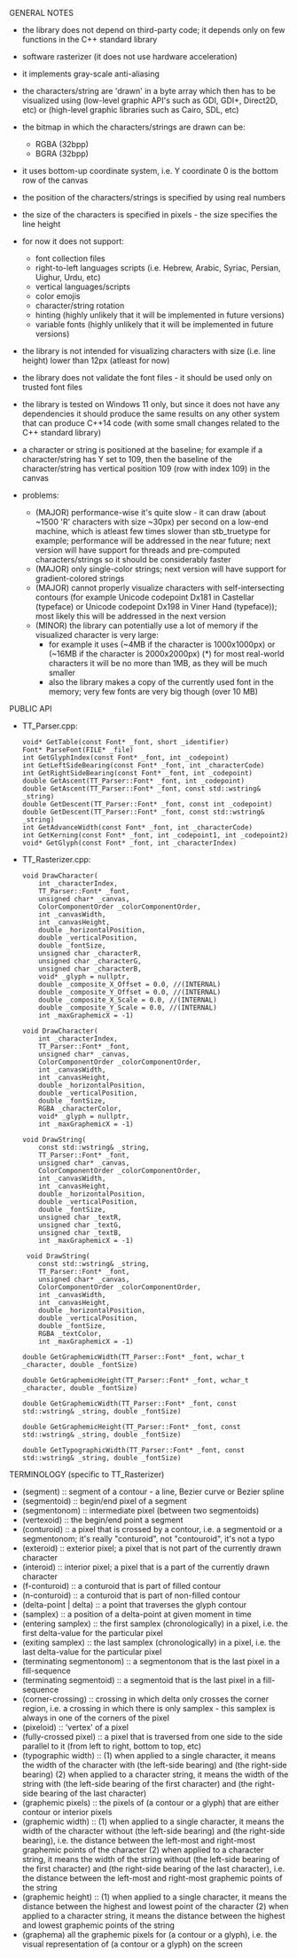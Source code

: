GENERAL NOTES

  - the library does not depend on third-party code; it depends only on few functions in the C++ standard library

  - software rasterizer (it does not use hardware acceleration)

  - it implements gray-scale anti-aliasing

  - the characters/string are 'drawn' in a byte array which then has to be visualized using (low-level graphic API's
    such as GDI, GDI+, Direct2D, etc) or (high-level graphic libraries such as Cairo, SDL, etc)

  - the bitmap in which the characters/strings are drawn can be:
    - RGBA (32bpp)
    - BGRA (32bpp)

  - it uses bottom-up coordinate system, i.e. Y coordinate 0 is the bottom row of the canvas

  - the position of the characters/strings is specified by using real numbers

  - the size of the characters is specified in pixels - the size specifies the line height

  - for now it does not support:
    - font collection files
    - right-to-left languages scripts (i.e. Hebrew, Arabic, Syriac, Persian, Uighur, Urdu, etc)
    - vertical languages/scripts
    - color emojis
    - character/string rotation
    - hinting (highly unlikely that it will be implemented in future versions)
    - variable fonts (highly unlikely that it will be implemented in future versions)

  - the library is not intended for visualizing characters with size (i.e. line height) lower than 12px (atleast for now)

  - the library does not validate the font files - it should be used only on trusted font files

  - the library is tested on Windows 11 only, but since it does not have any dependencies it should produce the same results
     on any other system that can produce C++14 code (with some small changes related to the C++ standard library)

  - a character or string is positioned at the baseline; for example if a character/string has Y set to 109, then the baseline of
    the character/string has vertical position 109 (row with index 109) in the canvas

  - problems:
    - (MAJOR) performance-wise it's quite slow - it can draw (about ~1500 'R' characters with size ~30px) per second on а low-end machine,
          which is atleast few times slower than stb_truetype for example; performance will be addressed in the near future;
          next version will have support for threads and pre-computed characters/strings so it should be considerably faster
    - (MAJOR) only single-color strings; next version will have support for gradient-colored strings
    - (MAJOR) cannot properly visualize characters with self-intersecting contours (for example Unicode codepoint Dx181 in Castellar (typeface) or
      Unicode codepoint Dx198 in Viner Hand (typeface)); most likely this will be addressed in the next version
    - (MINOR) the library can potentially use a lot of memory if the visualized character is very large:
      - for example it uses (~4MB if the character is 1000x1000px) or (~16MB if the character is 2000x2000px)
        (*) for most real-world characters it will be no more than 1MB, as they will be much smaller
      - also the library makes a copy of the currently used font in the memory; very few fonts are very big though (over 10 MB)

PUBLIC API

  - TT_Parser.cpp:
   
        void* GetTable(const Font* _font, short _identifier)
        Font* ParseFont(FILE* _file)
        int GetGlyphIndex(const Font* _font, int _codepoint)
        int GetLeftSideBearing(const Font* _font, int _characterCode)
        int GetRightSideBearing(const Font* _font, int _codepoint)
        double GetAscent(TT_Parser::Font* _font, int _codepoint)
        double GetAscent(TT_Parser::Font* _font, const std::wstring& _string)
        double GetDescent(TT_Parser::Font* _font, const int _codepoint)
        double GetDescent(TT_Parser::Font* _font, const std::wstring& _string)
        int GetAdvanceWidth(const Font* _font, int _characterCode)
        int GetKerning(const Font* _font, int _codepoint1, int _codepoint2)
        void* GetGlyph(const Font* _font, int _characterIndex)

  - TT_Rasterizer.cpp:

        void DrawCharacter(
            int _characterIndex,
            TT_Parser::Font* _font,
            unsigned char* _canvas,
            ColorComponentOrder _colorComponentOrder,
            int _canvasWidth,
            int _canvasHeight,
            double _horizontalPosition,
            double _verticalPosition,
            double _fontSize,
            unsigned char _characterR,
            unsigned char _characterG,
            unsigned char _characterB,
            void* _glyph = nullptr,
            double _composite_X_Offset = 0.0, //(INTERNAL)
            double _composite_Y_Offset = 0.0, //(INTERNAL)
            double _composite_X_Scale = 0.0, //(INTERNAL)
            double _composite_Y_Scale = 0.0, //(INTERNAL)
            int _maxGraphemicX = -1)

        void DrawCharacter(
            int _characterIndex,
            TT_Parser::Font* _font,
            unsigned char* _canvas,
            ColorComponentOrder _colorComponentOrder,
            int _canvasWidth,
            int _canvasHeight,
            double _horizontalPosition,
            double _verticalPosition,
            double _fontSize,
            RGBA _characterColor,
            void* _glyph = nullptr,
            int _maxGraphemicX = -1)
    
        void DrawString(
            const std::wstring& _string,
            TT_Parser::Font* _font,
            unsigned char* _canvas,
            ColorComponentOrder _colorComponentOrder,
            int _canvasWidth,
            int _canvasHeight,
            double _horizontalPosition,
            double _verticalPosition,
            double _fontSize,
            unsigned char _textR,
            unsigned char _textG,
            unsigned char _textB,
            int _maxGraphemicX = -1)
   
         void DrawString(
            const std::wstring& _string,
            TT_Parser::Font* _font,
            unsigned char* _canvas,
            ColorComponentOrder _colorComponentOrder,
            int _canvasWidth,
            int _canvasHeight,
            double _horizontalPosition,
            double _verticalPosition,
            double _fontSize,
            RGBA _textColor,
            int _maxGraphemicX = -1)
   
        double GetGraphemicWidth(TT_Parser::Font* _font, wchar_t _character, double _fontSize)

        double GetGraphemicHeight(TT_Parser::Font* _font, wchar_t _character, double _fontSize)
   
        double GetGraphemicWidth(TT_Parser::Font* _font, const std::wstring& _string, double _fontSize)
   
        double GetGraphemicHeight(TT_Parser::Font* _font, const std::wstring& _string, double _fontSize)

        double GetTypographicWidth(TT_Parser::Font* _font, const std::wstring& _string, double _fontSize)
   
TERMINOLOGY (specific to TT_Rasterizer)

   - (segment) :: segment of a contour - a line, Bezier curve or Bezier spline
   - (segmentoid) :: begin/end pixel of a segment
   - (segmentonom) :: intermediate pixel (between two segmentoids)
   - (vertexoid) :: the begin/end point a segment
   - (conturoid) :: a pixel that is crossed by a contour, i.e. a segmentoid or a segmentonom; it's really "conturoid", not "contouroid", it's not a typo
   - (exteroid) :: exterior pixel; a pixel that is not part of the currently drawn character
   - (interoid) :: interior pixel; a pixel that is a part of the currently drawn character
   - (f-conturoid) :: a conturoid that is part of filled contour
   - (n-conturoid) :: a conturoid that is part of non-filled contour
   - (delta-point | delta) :: a point that traverses the glyph contour
   - (samplex) :: a position of a delta-point at given moment in time
   - (entering samplex) :: the first samplex (chronologically) in a pixel, i.e. the first delta-value for the particular pixel
   - (exiting samplex) :: the last samplex (chronologically) in a pixel, i.e. the last delta-value for the particular pixel
   - (terminating segmentonom) :: a segmentonom that is the last pixel in a fill-sequence
   - (terminating segmentoid) :: a segmentoid that is the last pixel in a fill-sequence
   - (corner-crossing) :: crossing in which delta only crosses the corner region, i.e. a crossing in which there is only samplex -
       this samplex is always in one of the corners of the pixel
   - (pixeloid) :: 'vertex' of a pixel 
   - (fully-crossed pixel) :: a pixel that is traversed from one side to the side parallel to it (from left to right, bottom to top, etc)
   - (typographic width) ::
       (1) when applied to a single character, it means the width of the character with (the left-side bearing) and (the right-side bearing)
       (2) when applied to a character string, it means the width of the string with (the left-side bearing of the first character)
           and (the right-side bearing of the last character)
   - (graphemic pixels) :: the pixels of (a contour or a glyph) that are either contour or interior pixels
   - (graphemic width) ::
       (1) when applied to a single character, it means the width of the character without (the left-side bearing) and (the right-side bearing),
           i.e. the distance between the left-most and right-most graphemic points of the character
       (2) when applied to a character string, it means the width of the string without (the left-side bearing of the first character)
           and (the right-side bearing of the last character), i.e. the distance between the left-most and right-most graphemic points of the string
   - (graphemic height) ::
       (1) when applied to a single character, it means the distance between the highest and lowest point of the character
       (2) when applied to a character string, it means the distance between the highest and lowest graphemic points of the string
   - (graphema) all the graphemic pixels for (a contour or a glyph), i.e. the visual representation of (a contour or a glyph) on the screen


